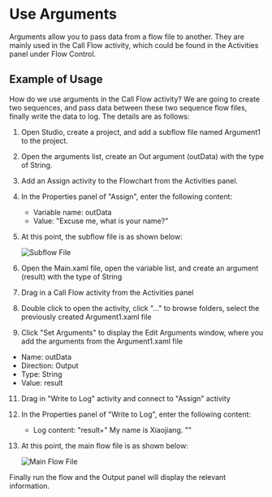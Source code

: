 # Use Arguments

Arguments allow you to pass data from a flow file to another. They are mainly used in the Call Flow activity, which could be found in the Activities panel under Flow Control.

## Example of Usage

How do we use arguments in the Call Flow activity? We are going to create two sequences, and pass data between these two sequence flow files, finally write the data to log. The details are as follows:

1. Open Studio, create a project, and add a subflow file named Argument1 to the project.

2. Open the arguments list, create an Out argument (outData) with the type of String.

3. Add an Assign activity to the Flowchart from the Activities panel.

4. In the Properties panel of "Assign", enter the following content:
   
   * Variable name: outData
   * Value: "Excuse me, what is your name?"

5. At this point, the subflow file is as shown below: 

    ![Subflow File](https://docimages.blob.core.chinacloudapi.cn/images/EnglishDocumentImage/outdata20210430.png)

6. Open the Main.xaml file, open the variable list, and create an argument (result) with the type of String

7. Drag in a Call Flow activity from the Activities panel

8. Double click to open the activity, click "..." to browse folders, select the previously created Argument1.xaml file

9.  Click "Set Arguments" to display the Edit Arguments window, where you add the arguments from the Argument1.xaml file
   
   * Name: outData
   * Direction: Output
   * Type: String
   * Value: result

11. Drag in "Write to Log" activity and connect to "Assign" activity

12. In the Properties panel of "Write to Log", enter the following content:
    
    * Log content: "result+" My name is Xiaojiang. ""

13. At this point, the main flow file is as shown below:
    
    ![Main Flow File](https://docimages.blob.core.chinacloudapi.cn/images/EnglishDocumentImage/themainflow20210430.png)

Finally run the flow and the Output panel will display the relevant information.